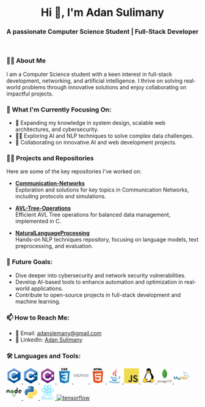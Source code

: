 <h1 align="center">Hi 👋, I'm Adan Sulimany</h1>

<h3 align="center">A passionate Computer Science Student | Full-Stack Developer</h3>

<br>

### 👩‍💻 About Me  
I am a Computer Science student with a keen interest in full-stack development, networking, and artificial intelligence. I thrive on solving real-world problems through innovative solutions and enjoy collaborating on impactful projects.


### 🌟 What I'm Currently Focusing On:
- 🌱 Expanding my knowledge in system design, scalable web architectures, and cybersecurity.
- 👩‍🔬 Exploring AI and NLP techniques to solve complex data challenges.
- 🤝 Collaborating on innovative AI and web development projects.

### 👩‍💻 Projects and Repositories
Here are some of the key repositories I've worked on:

- **[Communication-Networks](https://github.com/AdanSul/Communication-Networks)**  
  Exploration and solutions for key topics in Communication Networks, including protocols and simulations.

- **[AVL-Tree-Operations](https://github.com/AdanSul/AVL-Tree-Operations)**  
  Efficient AVL Tree operations for balanced data management, implemented in C.

- **[NaturalLanguageProcessing](https://github.com/AdanSul/NaturalLanguageProcessing)**  
  Hands-on NLP techniques repository, focusing on language models, text preprocessing, and evaluation.

### 🔮 Future Goals:
- Dive deeper into cybersecurity and network security vulnerabilities.
- Develop AI-based tools to enhance automation and optimization in real-world applications.
- Contribute to open-source projects in full-stack development and machine learning.


### 📫 How to Reach Me:
- 💌 Email: [adanslemany@gmail.com](mailto:adanslemany@gmail.com)
- 💼 LinkedIn: [Adan Sulimany](https://www.linkedin.com/in/yourusername)


### 🛠️ Languages and Tools:
<p align="left"> <a href="https://www.cprogramming.com/" target="_blank" rel="noreferrer"> <img src="https://raw.githubusercontent.com/devicons/devicon/master/icons/c/c-original.svg" alt="c" width="40" height="40"/> </a> <a href="https://www.w3schools.com/cpp/" target="_blank" rel="noreferrer"> <img src="https://raw.githubusercontent.com/devicons/devicon/master/icons/cplusplus/cplusplus-original.svg" alt="cplusplus" width="40" height="40"/> </a> <a href="https://www.w3schools.com/cs/" target="_blank" rel="noreferrer"> <img src="https://raw.githubusercontent.com/devicons/devicon/master/icons/csharp/csharp-original.svg" alt="csharp" width="40" height="40"/> </a> <a href="https://www.w3schools.com/css/" target="_blank" rel="noreferrer"> <img src="https://raw.githubusercontent.com/devicons/devicon/master/icons/css3/css3-original-wordmark.svg" alt="css3" width="40" height="40"/> </a> <a href="https://expressjs.com" target="_blank" rel="noreferrer"> <img src="https://raw.githubusercontent.com/devicons/devicon/master/icons/express/express-original-wordmark.svg" alt="express" width="40" height="40"/> </a> <a href="https://www.w3.org/html/" target="_blank" rel="noreferrer"> <img src="https://raw.githubusercontent.com/devicons/devicon/master/icons/html5/html5-original-wordmark.svg" alt="html5" width="40" height="40"/> </a> <a href="https://www.java.com" target="_blank" rel="noreferrer"> <img src="https://raw.githubusercontent.com/devicons/devicon/master/icons/java/java-original.svg" alt="java" width="40" height="40"/> </a> <a href="https://developer.mozilla.org/en-US/docs/Web/JavaScript" target="_blank" rel="noreferrer"> <img src="https://raw.githubusercontent.com/devicons/devicon/master/icons/javascript/javascript-original.svg" alt="javascript" width="40" height="40"/> </a> <a href="https://www.linux.org/" target="_blank" rel="noreferrer"> <img src="https://raw.githubusercontent.com/devicons/devicon/master/icons/linux/linux-original.svg" alt="linux" width="40" height="40"/> </a> <a href="https://www.mongodb.com/" target="_blank" rel="noreferrer"> <img src="https://raw.githubusercontent.com/devicons/devicon/master/icons/mongodb/mongodb-original-wordmark.svg" alt="mongodb" width="40" height="40"/> </a> <a href="https://www.mysql.com/" target="_blank" rel="noreferrer"> <img src="https://raw.githubusercontent.com/devicons/devicon/master/icons/mysql/mysql-original-wordmark.svg" alt="mysql" width="40" height="40"/> </a> <a href="https://nodejs.org" target="_blank" rel="noreferrer"> <img src="https://raw.githubusercontent.com/devicons/devicon/master/icons/nodejs/nodejs-original-wordmark.svg" alt="nodejs" width="40" height="40"/> </a> <a href="https://www.python.org" target="_blank" rel="noreferrer"> <img src="https://raw.githubusercontent.com/devicons/devicon/master/icons/python/python-original.svg" alt="python" width="40" height="40"/> </a> <a href="https://reactjs.org/" target="_blank" rel="noreferrer"> <img src="https://raw.githubusercontent.com/devicons/devicon/master/icons/react/react-original-wordmark.svg" alt="react" width="40" height="40"/> </a> <a href="https://www.tensorflow.org" target="_blank" rel="noreferrer"> <img src="https://www.vectorlogo.zone/logos/tensorflow/tensorflow-icon.svg" alt="tensorflow" width="40" height="40"/> </a> </p>


